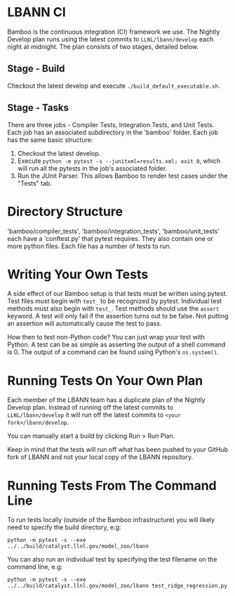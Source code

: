 # LBANN CI

Bamboo is the continuous integration (CI) framework we use. The Nightly Develop plan runs using the latest commits to `LLNL/lbann/develop` each night at midnight. The plan consists of two stages, detailed below.

## Stage - Build

Checkout the latest develop and execute `./build_default_executable.sh`.

## Stage - Tasks

There are three jobs - Compiler Tests, Integration Tests, and Unit Tests.
Each job has an associated subdirectory in the 'bamboo' folder.
Each job has the same basic structure:

1. Checkout the latest develop.
2. Execute `python -m pytest -s --junitxml=results.xml; exit 0`, which will run all the pytests in the job's associated folder.
3. Run the JUnit Parser. This allows Bamboo to render test cases under the "Tests" tab.

# Directory Structure

'bamboo/compiler_tests', 'bamboo/integration_tests', 'bamboo/unit_tests' each have a 'conftest.py' that pytest requires. They also contain one or more python files. Each file has a number of tests to run. 

# Writing Your Own Tests

A side effect of our Bamboo setup is that tests must be written using pytest. Test files must begin with `test_` to be recognized by pytest. Individual test methods must also begin with `test_`. Test methods should use the `assert` keyword. A test will only fail if the assertion turns out to be false. Not putting an assertion will automatically cause the test to pass.

How then to test non-Python code? You can just wrap your test with Python. A test can be as simple as asserting the output of a shell command is 0. The output of a command can be found using Python's `os.system()`.

# Running Tests On Your Own Plan

Each member of the LBANN team has a duplicate plan of the Nightly Develop plan. Instead of running off the latest commits to `LLNL/lbann/develop` it will run off the latest commits to `<your fork>/lbann/develop`.

You can manually start a build by clicking Run > Run Plan.

Keep in mind that the tests will run off what has been pushed to your GitHub fork of LBANN and not your local copy of the LBANN repository.

# Running Tests From The Command Line

To run tests locally (outside of the Bamboo infrastructure) you will likely need to specify the build directory, e.g:

 `python -m pytest -s --exe ../../build/catalyst.llnl.gov/model_zoo/lbann`

You can also run an individual test by specifying the test filename on the command line, e.g:

 `python -m pytest -s --exe ../../build/catalyst.llnl.gov/model_zoo/lbann test_ridge_regression.py`
